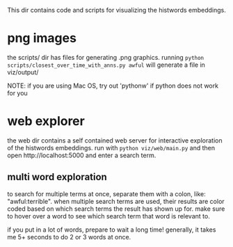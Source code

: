 This dir contains code and scripts for visualizing the histwords embeddings. 

# png images

the scripts/ dir has files for generating .png graphics. running `python
scripts/closest_over_time_with_anns.py awful` will generate a file in viz/output/

NOTE: if you are using Mac OS, try out 'pythonw' if python does not work for you

# web explorer

the web dir contains a self contained web server for interactive exploration of
the histwords embeddings. run with `python viz/web/main.py` and then open
http://localhost:5000 and enter a search term.

## multi word exploration

to search for multiple terms at once, separate them with a colon, like:
"awful:terrible". when multiple search terms are used, their results are color
coded based on which search terms the result has shown up for. make sure to
hover over a word to see which search term that word is relevant to.

if you put in a lot of words, prepare to wait a long time! generally, it takes
me 5+ seconds to do 2 or 3 words at once.
